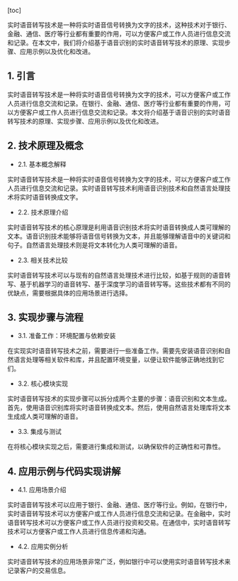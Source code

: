 
[toc]                    
                
                
实时语音转写技术是一种将实时语音信号转换为文字的技术，这种技术对于银行、金融、通信、医疗等行业都有重要的作用，可以方便客户或工作人员进行信息交流和记录。在本文中，我们将介绍基于语音识别的实时语音转写技术的原理、实现步骤、应用示例以及优化和改进。

## 1. 引言

实时语音转写技术是一种将实时语音信号转换为文字的技术，可以方便客户或工作人员进行信息交流和记录。在银行、金融、通信、医疗等行业都有重要的作用，可以方便客户或工作人员进行信息交流和记录。本文将介绍基于语音识别的实时语音转写技术的原理、实现步骤、应用示例以及优化和改进。

## 2. 技术原理及概念

- 2.1. 基本概念解释

实时语音转写技术是一种将实时语音信号转换为文字的技术，可以方便客户或工作人员进行信息交流和记录。实时语音转写技术利用语音识别技术和自然语言处理技术将实时语音转换成文字。

- 2.2. 技术原理介绍

实时语音转写技术的核心原理是利用语音识别技术将实时语音转换成人类可理解的文本。语音识别技术能够将语音信号转换为文本，并且能够理解语音中的关键词和句子。自然语言处理技术则是将文本转化为人类可理解的语音。

- 2.3. 相关技术比较

实时语音转写技术可以与现有的自然语言处理技术进行比较，如基于规则的语音转写、基于机器学习的语音转写、基于深度学习的语音转写等。这些技术都有不同的优缺点，需要根据具体的应用场景进行选择。

## 3. 实现步骤与流程

- 3.1. 准备工作：环境配置与依赖安装

在实现实时语音转写技术之前，需要进行一些准备工作。需要先安装语音识别和自然语言处理等相关软件和库，并且配置环境变量，以便让软件能够正确地找到它们。

- 3.2. 核心模块实现

实时语音转写技术的实现步骤可以拆分成两个主要的步骤：语音识别和文本生成。首先，使用语音识别库将实时语音转换成文本。然后，使用自然语言处理库将文本生成成人类可理解的语音。

- 3.3. 集成与测试

在将核心模块实现之后，需要进行集成和测试，以确保软件的正确性和可靠性。

## 4. 应用示例与代码实现讲解

- 4.1. 应用场景介绍

实时语音转写技术可以应用于银行、金融、通信、医疗等行业。例如，在银行中，实时语音转写技术可以方便客户或工作人员进行信息交流和记录。在金融中，实时语音转写技术可以方便客户或工作人员进行投资和交易。在通信中，实时语音转写技术可以方便客户或工作人员进行信息传递和沟通。

- 4.2. 应用实例分析

实时语音转写技术的应用场景非常广泛，例如银行中可以使用实时语音转写技术来记录客户的交易信息。

